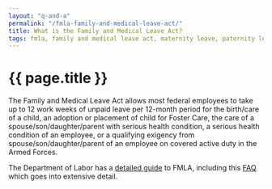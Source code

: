 ```yaml
---
layout: "q-and-a"
permalink: "/fmla-family-and-medical-leave-act/"
title: What is the Family and Medical Leave Act?
tags: fmla, family and medical leave act, maternity leave, paternity leave, parental leave, leave
---
```


# {{ page.title }}

The Family and Medical Leave Act allows most federal employees to take up to 12 work weeks of unpaid leave per 12-month period for the birth/care of a child, an adoption or placement of child for Foster Care, the care of a spouse/son/daughter/parent with serious health condition, a serious health condition of an employee, or a qualifying exigency from spouse/son/daughter/parent of an employee on covered active duty in the Armed Forces.

The Department of Labor has a [detailed guide](http://www.dol.gov/whd/fmla/) to FMLA, including this [FAQ](http://www.dol.gov/whd/fmla/fmla-faqs.htm) which goes into extensive detail.
